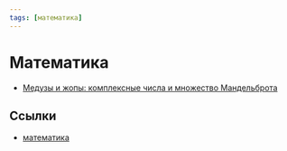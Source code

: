```yaml
---
tags: [математика]
---
```

# Математика

- [Медузы и жопы: комплексные числа и множество Мандельброта](https://sunandstuff.com/mandelbrot/about/)

## Ссылки

* [математика](https://ru.wikipedia.org/wiki/%D0%9C%D0%B0%D1%82%D0%B5%D0%BC%D0%B0%D1%82%D0%B8%D0%BA%D0%B0 "Математика")

